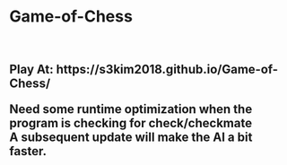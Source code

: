 # Game-of-Chess
<br>
<h2> Play At: https://s3kim2018.github.io/Game-of-Chess/
<br>
<p> Need some runtime optimization when the program is checking for check/checkmate <br> A subsequent update will make the AI a bit faster.</p>